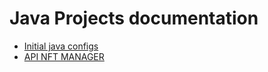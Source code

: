 # Java Projects documentation

- [Initial java configs](./java-projects/java/)
- [API NFT MANAGER](./java-projects/api-nft-manager/)